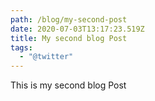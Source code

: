 ```yaml
---
path: /blog/my-second-post
date: 2020-07-03T13:17:23.519Z
title: My second blog Post
tags:
  - "@twitter"
---
```

This is my second blog Post
